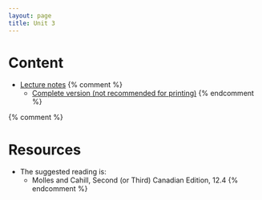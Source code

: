 ```yaml
---
layout: page
title: Unit 3
---
```


# Content

* [Lecture notes](/materials/nonlinear.handouts.pdf)
{% comment %} 
  * [Complete version (not recommended for printing)](/materials/nonlinear.complete.pdf)
{% endcomment %} 

{% comment %} 
# Resources

* The suggested reading is:
  * Molles and Cahill, Second (or Third) Canadian Edition, 12.4
{% endcomment %} 
